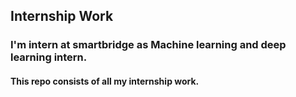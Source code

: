 ## Internship Work
 
### I'm intern at smartbridge as Machine learning and deep learning intern.
#### This repo consists of all my internship work.

